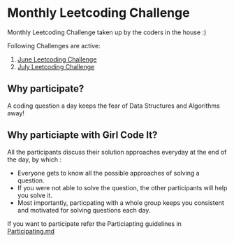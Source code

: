 # Monthly Leetcoding Challenge

Monthly Leetcoding Challenge taken up by the coders in the house :)

Following Challenges are active:

1. [June Leetcoding Challenge](https://leetcode.com/explore/challenge/card/june-leetcoding-challenge/)
2. [July Leetcoding Challenge](https://leetcode.com/explore/challenge/card/july-leetcoding-challenge/)

## Why participate?

A coding question a day keeps the fear of Data Structures and Algorithms away!

## Why particiapte with Girl Code It?

All the participants discuss their solution approaches everyday at the end of the day, by which :

- Everyone gets to know all the possible approaches of solving a question.
- If you were not able to solve the question, the other participants will help you solve it.
- Most importantly, particpating with a whole group keeps you consistent and motivated for solving questions each day.

If you want to participate refer the Particiapting guidelines in [Participating.md](https://github.com/Girl-Code-It/Leetcode-Challenge/blob/master/Partciapting.md)
